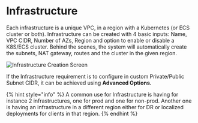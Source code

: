 # Infrastructure

Each infrastructure is a unique VPC, in a region with a Kubernetes (or ECS cluster or both). Infrastructure can be created with 4 basic inputs: Name, VPC CIDR, Number of AZs, Region and option to enable or disable a K8S/ECS cluster. Behind the scenes, the system will automatically create the subnets, NAT gateway, routes and the cluster in the given region.

![Infrastructure Creation Screen](<../../.gitbook/assets/image (12) (4).png>)

If the Infrastructure requirement is to configure in custom Private/Public Subnet CIDR, it can be achieved using  **Advanced Options.**

{% hint style="info" %}
A common use for Infrastructure is having for instance 2 infrastructures, one for prod and one for non-prod. Another one is having an infrastructure in a different region either for DR or localized deployments for clients in that region.
{% endhint %}

